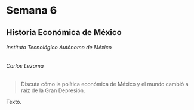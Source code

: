 # Semana 6

## Historia Económica de México

###### Instituto Tecnológico Autónomo de México

###### Carlos Lezama

> Discuta cómo la política económica de México y el mundo cambió a raíz de la Gran Depresión.

Texto.